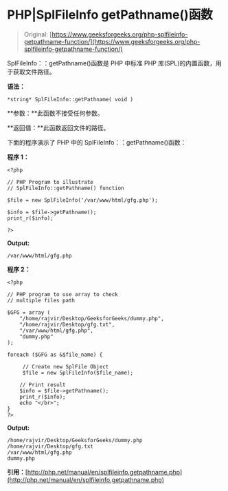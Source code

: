 # PHP|SplFileInfo getPathname()函数

> Original: [https://www.geeksforgeeks.org/php-splfileinfo-getpathname-function/](https://www.geeksforgeeks.org/php-splfileinfo-getpathname-function/)

SplFileInfo：：getPathname()函数是 PHP 中标准 PHP 库(SPL)的内置函数，用于获取文件路径。

**语法：**

```
*string* SplFileInfo::getPathname( void )
```

**参数：**此函数不接受任何参数。

**返回值：**此函数返回文件的路径。

下面的程序演示了 PHP 中的 SplFileInfo：：getPathname()函数：

**程序 1：**

```
<?php

// PHP Program to illustrate 
// SplFileInfo::getPathname() function

$file = new SplFileInfo('/var/www/html/gfg.php');

$info = $file->getPathname();
print_r($info);

?>
```

**Output:**

```
/var/www/html/gfg.php

```

**程序 2：**

```
<?php

// PHP program to use array to check
// multiple files path

$GFG = array (
    "/home/rajvir/Desktop/GeeksforGeeks/dummy.php",
    "/home/rajvir/Desktop/gfg.txt",
    "/var/www/html/gfg.php",
    "dummy.php"
);

foreach ($GFG as &$file_name) {

     // Create new SplFile Object
     $file = new SplFileInfo($file_name);

    // Print result
    $info = $file->getPathname();
    print_r($info);
    echo "</br>";
}
?>
```

**Output:**

```
/home/rajvir/Desktop/GeeksforGeeks/dummy.php
/home/rajvir/Desktop/gfg.txt
/var/www/html/gfg.php
dummy.php

```

**引用：**[http://php.net/manual/en/splfileinfo.getpathname.php](http://php.net/manual/en/splfileinfo.getpathname.php)